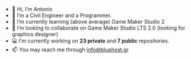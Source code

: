 - 👋 Hi, I’m Antonis
- 👀 I’m a Civil Engineer and a Programmer.
- 🌱 I’m currently learning (above average) Game Maker Studio 2
- 💞️ I’m looking to collaborate on Game Maker Studio LTS 2.0 (looking for graphics designer)
- 💻 I’m currently working on **23 private** and **7 public** repositories.
- 📫 You may reach me through info@bluehost.gr
